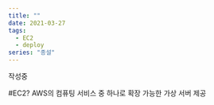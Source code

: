 ```yaml
---
title: ""
date: 2021-03-27
tags:
  - EC2
  - deploy
series: "종설"
---
```


작성중

#EC2?
AWS의 컴퓨팅 서비스 중 하나로 확장 가능한 가상 서버 제공
